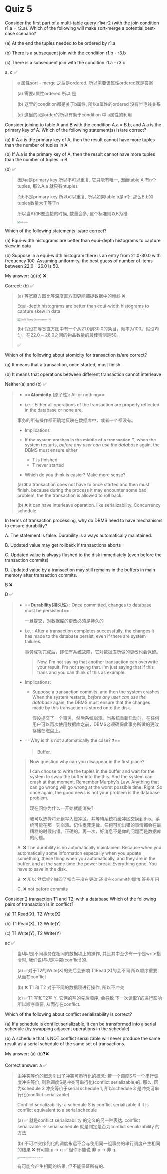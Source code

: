 # Quiz 5

Consider the first part of a multi-table query r1$\Join$ r2 (with the join condition r1.a = r2.a). Which of the following will make sort-merge a potential best-case scenario?

(a) At the end the tuples needed to be ordered by r1.a

(b) There is a subsequent join with the condition r1.b - r3.b

(c) There is a subsequent join with the condition r1.a - r3.c

a. c ✅

> a 属性sort - merge 之后是ordered. 所以需要该属性ordered就是答案
>
> (a) 需要a属性ordered 所以 是
>
> (b) 这里的condition都是关于b属性, 所以a属性的ordered 没有半毛钱关系
>
> (c) 这里的a是order的所以有助于condition 中 a属性的利用



Consider joining to table A and B with the condition A.a = B.b, and A.a is the primary key of A. Which of the following statement(s) is/are correct?-

(a) If A.a is the primary key of A, then the result cannot have more tuples than the number of tuples in A

(b) If A.a is the primary key of A, then the result cannot have more tuples than the number of tuples in B

(b) ✅

> 因为a是primary key 所以不可以重复, 它只能有唯一, 因而table A 有n个tuples, 那么A.a 就只有ntuples
>
> 而b不是primary key 所以可以重复, 所以如果table b是n个, 那么B.b的tuples数量大于等于n
>
> 所以当A和B要连接的时候, 数量会多, 这个标准则以B为准.
>
> <img src="https://tva1.sinaimg.cn/large/008vxvgGgy1h85suz560sj30qu0l4q5w.jpg" alt="sql-join" style="zoom:50%;" />





Which of the following statements is/are correct?

(a) Equi-width histograms are better than equi-depth histograms to capture skew in data

(b) Suppose in a equi-width histogram there is an entry from 21.0-30.0 with frequency 100. Assuming uniformity, the best guess of number of items between 22.0 - 26.0 is 50.  

My answer: (a)(b) ❌

Correct: (b) ✅

> (a) 等宽直方图比等深度直方图更能捕捉数据中的倾斜 ❌
>
> Equi-depth histograms are better than equi-width histograms to capture skew in data 
>
> <img src="https://tva1.sinaimg.cn/large/008vxvgGgy1h85sgsj322j30u012r40e.jpg" alt="Chp16 Query Optimization -14" style="zoom: 50%;" />
>
> (b) 假设在等宽直方图中有一个从21.0到30.0的条目，频率为100。假设均匀，在22.0 ~ 26.0之间的物品数量的最佳猜测是50。
>
> ✅



Which of the following about atomicity for transaction is/are correct?

(a) ﻿﻿﻿﻿It means that a transaction, once started, must finish

(b) ﻿﻿﻿﻿It means that operations between different transaction cannot interleave

Neither(a) and (b) ✅

>* ==**Atomicity** (原子性): All or nothing== 
>
>* i.e. : Either all operations of the transaction are properly reflected in the database or none are.
>
>  事务的所有操作都正确地反映在数据库中，或者一个都没有。
>
>* Implications
>
>  * If the system crashes in the middle of a transaction T, when the system restarts, *before any user can use the database* again, the DBMS must ensure either
>    * T is finished
>    * T never started
>
>* Which do you think is easier? Make more sense?
>
>(a) ❌ a transaction does not have to once started and then must finish. because during the process it may encounter some bad problem, the the transaction is allowed to roll back.
>
>(b) ❌ it can have interleave operation. like serializability.  Concurrency schedule. 





In terms of transaction processing, why do DBMS need to have mechanisms to ensure durability?

A. The statement is false. Durability is always automatically maintained.

B. Updated value may get rollback if transactions aborts

C. Updated value is always flushed to the disk immediately (even before the transaction commits)

D. Updated value by a transaction may still remains in the buffers in main memory after transaction commits.

B ❌

D ✅

> * ==**Durability(持久性)** : Once committed, changes to database must be persistent==
>
>   一旦提交，对数据库的更改必须是持久的
>
> * i.e. : After a transaction completes successfully, the changes it has made to the database persist, even if there are system failures. 
>
>   事务成功完成后，即使有系统故障，它对数据库所做的更改也会保留。
>
>   > Now, I'm not saying that another transaction can overwrite your result. I'm not saying that. I'm just saying that if this trans and you can think of this as example.
>
> * Implications:
>
>   * Suppose a transaction commits, and then the system crashes. When the system restarts, *before any user can use the database* again, the DBMS must ensure that the changes made by this transaction is stored onto the disk.
>
>     假设提交了一个事务，然后系统崩溃。当系统重新启动时，在任何用户可以再次使用数据库之前，DBMS必须确保此事务所做的更改存储在磁盘上。
>
> * ==Why is this not automatically the case? ❓==
>
>   > Buffer.
>
> > Now question why can you disappear in the first place?
> >
> > I can choose to write the tuples in the buffer and wait for the system to swap the buffer into the this. And the system can crash at that moment. Remember Murphy's Law. Anything that can go wrong will go wrong at the worst possible time. Right. So once again, the good news is not your problem is the database problem.
> >
> > 现在问你为什么一开始就能消失?
> >
> > 我可以选择将元组写入缓冲区，并等待系统将缓冲区交换到this。系统可能在那一刻崩溃。记住墨菲定律。任何可能出错的事情都会在最糟糕的时候出错。正确的。再一次，好消息不是你的问题而是数据库的问题。
>
> A. ❌ The durability is no automatically maintained. Because when you automatically some information especailly when you update something, these thing when you automatically, and they are in the buffer, and at the same time the power break. Everything gone. You have to save in the disk.
>
> B. ❌ 所以 然后呢? 撤回了相当于没有更改 还没有commit的那块 答非所问
>
> C. ❌ not before commits





Consider 2 transaction T1 and T2, with a database Which of the following pairs of transaction is in conflict?

(a) ﻿﻿﻿﻿T1 Read(X), T2 Write(X)

(b) ﻿﻿T1 Read(X), T2 Write(Y)

(c)﻿﻿﻿﻿ T1 Write(Y), T2 Write(Y)

ac ✅

> 当$I$与$J$是不同事务在相同的数据项上的操作, 并且其中至少有一个是write指令时, 我们说$I$与$J$是冲突(conflict)的.
>
> (a) ✅对于T2的Write(X)的先后会影响  T1Read(X)的会不同 所以顺序重要 从而在conflict
>
> (b) ❌ T1 和 T2 对于不同的数据项进行操作, 所以不冲突
>
> (c) ✅T1 写和T2写 Y, 它俩的写的先后顺序, 会导致 下一次读取Y的进行影响 所以顺序重要, 从而存在conflict.



Which of the following about conflict serializability is correct?

(a) If a schedule is conflict serializable, it can be transformed into a serial schedule (by swapping adjacent operations in the schedule)

(b) A schedule that is NOT conflict serializable will never produce the same result as a serial schedule of the same set of transactions.

My answer: (a) (b)❓❌

Correct answer: a ✅

> 由冲突等价的概念引出了冲突可串行化的概念: 若一个调度S与一个串行调度冲突等价, 则称调度S是冲突可串行化(conflict serializable)的. 那么, 因为schedule 3 冲突等价于serial schedule 1, 所以schedule 3 是冲突可串行化(conflict serializable)
>
> Conflict serializability: a schedule S is conflict serializable if it is conflict equivalent to a serial schedule
>
> (a) ✅ 就是conflict serializability 的定义的另一种表达. conflict serializable -> serial schedule 就是判定是否为conflict serializability 的方法
>
> (b) 不可冲突序列化的调度永远不会与使用同一组事务的串行调度产生相同的结果 ❌ 有可能  p -> q ✅ 但你不能说 非 p -> 非 q.
>
> <img src="https://tva1.sinaimg.cn/large/008vxvgGgy1h85uz2g8koj30ne0ayt9j.jpg" alt="Screenshot 2022-11-15 at 01.45.02" style="zoom:33%;" />
>
> 有可能会产生相同的结果, 但不能保证所有的.
